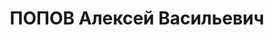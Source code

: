 ---
title: ПОПОВ Алексей Васильевич
description: "1907 г.р., м.р.: г.Воронеж\n Групповод-конструктор конст.бюро отд.гл.механика\
  \ з-да «Ростсельмаш» \n Арестован 04.04.1937\n Обвинение: 17-58-8, 58-7, 11\n Приговор:\
  \ ВК ВС СССР, 18.12.1937 — 15л ИТЛ, конф., п/п 5л, отбывал в Норильске\n Приговор:\
  \ ОСО при МГБ СССР, 28.04.1951 — ссылка в Красноярский край\n Реабилитация: ВК ВС\
  \ СССР, 1956"
---